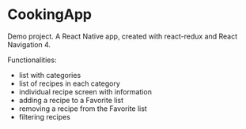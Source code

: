 # CookingApp
Demo project. A React Native app, created with react-redux and React Navigation 4.

Functionalities:
- list with categories 
- list of recipes in each category
- individual recipe screen with information
- adding a recipe to a Favorite list
- removing a recipe from the Favorite list
- filtering recipes
